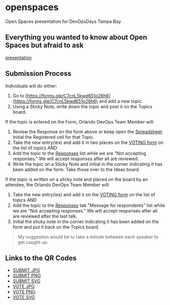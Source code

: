 # openspaces

Open Spaces presentation for DevOpsDays Tampa Bay

## Everything you wanted to know about Open Spaces but afraid to ask

[presentation](presentation.html)

## Submission Process

Individuals will do either:

1. Go to [https://forms.gle/C7cnL5kwd651o26h6](https://forms.gle/C7cnL5kwd651o26h6) and add a new topic.
2. Using a Sticky Note, write down the topic and post it on the Topics board.

If the topic is entered on the Form, Orlando DevOps Team Member will:

1. Review the Response on the form above or keep open the [Spreadsheet](https://docs.google.com/spreadsheets/d/1idAK93lLRrdOPwoq2JgLTFsc7mLlnszWMPsUJ-zGIUk/edit?usp=drive_link). Initial the Registered cell for that Topic.
2. Take the new entry(ies) and add it in two places on the [VOTING form](https://docs.google.com/forms/d/1s_DSmhuCaaf9k94K7VTHVB2B2cPGWm3HrAnRF7iEJcw/edit) on the list of topics AND
3. Add the topic to the [Responses](https://docs.google.com/forms/d/1s_DSmhuCaaf9k94K7VTHVB2B2cPGWm3HrAnRF7iEJcw/edit#responses) list while we are "Not accepting responses." We will accept responses after all are reviewed.
4. Write the topic on a Sticky Note and initial in the corner indicating it has been added on the form. Take those over to the Ideas board.

If the topic is written on a sitcky note and placed on the board by an attendee, the Orlando DevOps Team Member will:

1. Take the new entry(ies) and add it on the [VOTING form](https://docs.google.com/forms/d/1s_DSmhuCaaf9k94K7VTHVB2B2cPGWm3HrAnRF7iEJcw/edit) on the list of topics AND
2. Add the topic to the [Responses](https://docs.google.com/forms/d/1s_DSmhuCaaf9k94K7VTHVB2B2cPGWm3HrAnRF7iEJcw/edit#responses) tab "Message for respondents" list while we are "Not accepting responses." We will accept responses after all are reviewed after the last talk.
3. Initial the sticky note in the corner indicating it has been added on the form and put it back on the Topics board.

> My suggestion would be to take a minute between each speaker to get caught up.

## Links to the QR Codes

- [SUBMIT JPG](./assets/qr-submit.jpeg)
- [SUBMIT PNG](./assets/qr-submit.png)
- [SUBMIT SVG](./assets/qr-submit.svg)
- [VOTE JPG](./assets/qr-vote.jpeg)
- [VOTE PNG](./assets/qr-vote.PNG)
- [VOTE SVG](./assets/qr-vote.svg)
